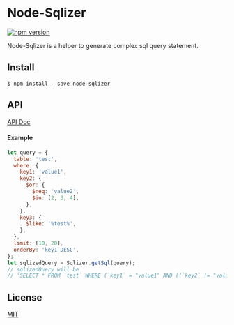 # Node-Sqlizer

[![npm version](https://badge.fury.io/js/node-sqlizer.svg)](https://badge.fury.io/js/node-sqlizer)

Node-Sqlizer is a helper to generate complex sql query statement.

## Install

```
$ npm install --save node-sqlizer
```

## API
[API Doc](api.md)

#### Example

```js
let query = {
  table: 'test',
  where: {
    key1: 'value1',
    key2: {
      $or: {
        $neq: 'value2',
        $in: [2, 3, 4],
      },
    },
    key3: {
      $like: '%test%',
    },
  },
  limit: [10, 20],
  orderBy: 'key1 DESC',
};
let sqlizedQuery = Sqlizer.getSql(query);
// sqlizedQuery will be
// 'SELECT * FROM `test` WHERE (`key1` = "value1" AND ((`key2` != "value2" OR `key2` IN (2, 3, 4))) AND (`key3` LIKE "%test%")) ORDER BY key1 DESC LIMIT 10, 20'
```

## License

[MIT](LICENSE)
